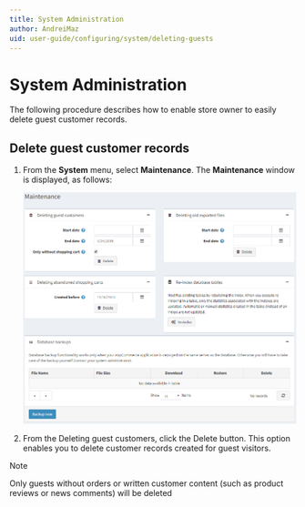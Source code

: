 ```yaml
---
title: System Administration
author: AndreiMaz
uid: user-guide/configuring/system/deleting-guests
---
```

# System Administration

The following procedure describes how to enable store owner to easily delete guest customer records.

## Delete guest customer records

1. From the **System** menu, select **Maintenance**. The **Maintenance** window is displayed, as follows:

    ![Maintenance](_static/deleting-guests/deleting-guests.png)

1. From the Deleting guest customers, click the Delete button. This option enables you to delete customer records created for guest visitors.

> [!NOTE]
> Only guests without orders or written customer content (such as product reviews or news comments) will be deleted
